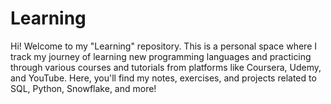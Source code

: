 # Learning
Hi!  Welcome to my "Learning" repository. This is a personal space where I track my journey of learning new programming languages and practicing through various courses and tutorials from platforms like Coursera, Udemy, and YouTube.  Here, you'll find my notes, exercises, and projects related to SQL, Python, Snowflake, and more!

